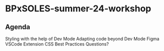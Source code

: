 # BPxSOLES-summer-24-workshop

## Agenda
Styling with the help of Dev Mode
Adapting code beyond Dev Mode
Figma VSCode Extension
CSS Best Practices
Questions?